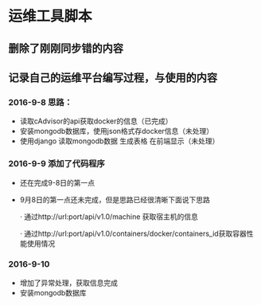 # 运维工具脚本
## 删除了刚刚同步错的内容
## 记录自己的运维平台编写过程，与使用的内容
### 2016-9-8 思路： 
 - 读取cAdvisor的api获取docker的信息（已完成）
 - 安装mongodb数据库，使用json格式存docker信息（未处理）
 - 使用django 读取mongodb数据 生成表格 在前端显示（未处理）

### 2016-9-9 添加了代码程序
 - 还在完成9-8日的第一点
 - 9月8日的第一点还未完成，但是思路已经很清晰下面说下思路
 
 	· 通过http://url:port/api/v1.0/machine 获取宿主机的信息

 	· 通过http://url:port/api/v1.0/containers/docker/containers_id获取容器性能使用情况

### 2016-9-10
 - 增加了异常处理，获取信息完成
 - 安装mongodb数据库
